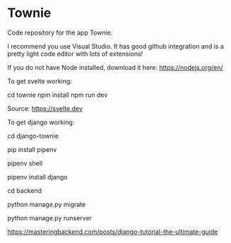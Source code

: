 # Townie
Code repository for the app Townie.


I recommend you use Visual Studio. It has good github integration and is a pretty light code editor with lots of extensions!

If you do not have Node installed, download it here: https://nodejs.org/en/

To get svelte working:

cd townie
npm install
npm run dev

Source: https://svelte.dev

To get django working:

cd django-townie

pip install pipenv

pipenv shell

pipenv install django

cd backend

python manage.py migrate

python manage.py runserver

https://masteringbackend.com/posts/django-tutorial-the-ultimate-guide